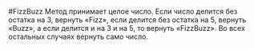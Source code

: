 #FizzBuzz
Метод принимает целое число. Если число делится без остатка на 3, вернуть «Fizz»,
если делится без остатка на 5, вернуть «Buzz», а если делится и на 3 и на 5, то вернуть «FizzBuzz». 
Во всех остальных случаях вернуть само число.
